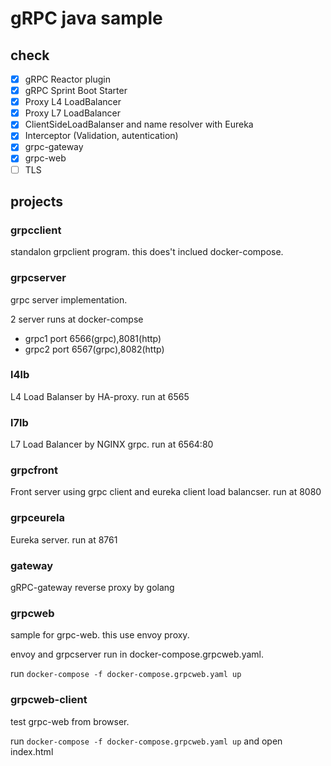 # gRPC java sample

## check

- [x] gRPC Reactor plugin
- [x] gRPC Sprint Boot Starter
- [x] Proxy L4 LoadBalancer
- [x] Proxy L7 LoadBalancer
- [x] ClientSideLoadBalanser and name resolver with Eureka
- [x] Interceptor (Validation, autentication)
- [x] grpc-gateway
- [x] grpc-web
- [ ] TLS

## projects

### grpcclient

standalon grpclient program.
this does't inclued docker-compose.

### grpcserver

grpc server implementation.

2 server runs at docker-compse
+ grpc1 port 6566(grpc),8081(http)
+ grpc2 port 6567(grpc),8082(http)

### l4lb

L4 Load Balanser by HA-proxy. run at 6565

### l7lb

L7 Load Balancer by NGINX grpc. run at 6564:80

### grpcfront

Front server using grpc client and eureka client load balancser. run at 8080

### grpceurela

Eureka server. run at 8761

### gateway

gRPC-gateway reverse proxy by golang

### grpcweb

sample for grpc-web. this use envoy proxy.

envoy and grpcserver run in docker-compose.grpcweb.yaml.

run `docker-compose -f docker-compose.grpcweb.yaml up`

### grpcweb-client

test grpc-web from browser.

run `docker-compose -f docker-compose.grpcweb.yaml up`
and open index.html


